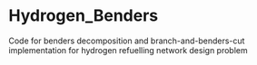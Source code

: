 # Hydrogen_Benders
Code for benders decomposition and branch-and-benders-cut implementation for hydrogen refuelling network design problem
